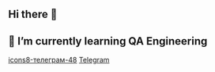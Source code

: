 ## Hi there 👋
## 🌱 I’m currently learning QA Engineering
[icons8-телеграм-48](https://github.com/user-attachments/assets/2768ee77-af3c-4742-aecd-5f1dd1803655) [Telegram](https://t.me/nekrashevichm)


<!--
**Masha246/Masha246** is a ✨ _special_ ✨ repository because its `README.md` (this file) appears on your GitHub profile.

Here are some ideas to get you started:

- 🔭 I’m currently working on ...
- 
- 👯 I’m looking to collaborate on ...
- 🤔 I’m looking for help with ...
- 💬 Ask me about ...
- 📫 How to reach me: ...
- 😄 Pronouns: ...
- ⚡ Fun fact: ...
-->
